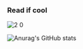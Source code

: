 ### Read if cool
![2 0](https://user-images.githubusercontent.com/68351730/129429422-3cb17de8-3ddc-4e0a-a9bb-b92f14e6210b.gif)
</h1>
  
![Anurag's GitHub stats](https://github-readme-stats.vercel.app/api?username=ChefJem&hide_border=true&theme=radical&show_icons=true)

